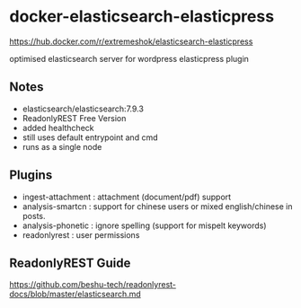 # docker-elasticsearch-elasticpress

https://hub.docker.com/r/extremeshok/elasticsearch-elasticpress

optimised elasticsearch server for wordpress elasticpress plugin

## Notes
* elasticsearch/elasticsearch:7.9.3
* ReadonlyREST Free Version
* added healthcheck
* still uses default entrypoint and cmd
* runs as a single node

## Plugins
* ingest-attachment : attachment (document/pdf) support
* analysis-smartcn : support for chinese users or mixed english/chinese in posts.
* analysis-phonetic : ignore spelling (support for mispelt keywords)
* readonlyrest : user permissions

## ReadonlyREST Guide
https://github.com/beshu-tech/readonlyrest-docs/blob/master/elasticsearch.md
